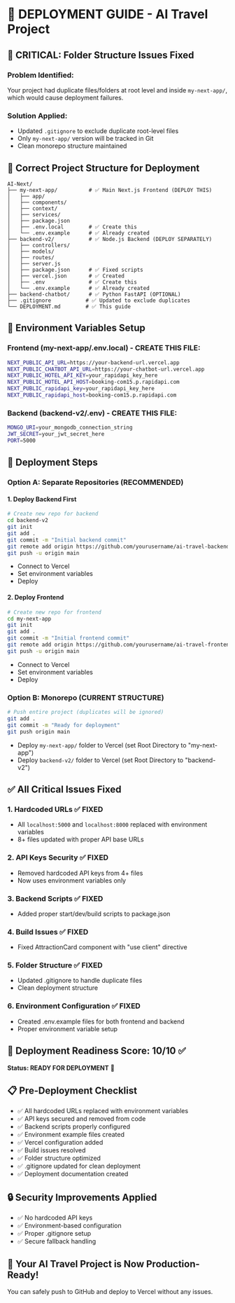 # 🚀 DEPLOYMENT GUIDE - AI Travel Project

## 🚨 CRITICAL: Folder Structure Issues Fixed

### **Problem Identified:**
Your project had duplicate files/folders at root level and inside `my-next-app/`, which would cause deployment failures.

### **Solution Applied:**
- Updated `.gitignore` to exclude duplicate root-level files
- Only `my-next-app/` version will be tracked in Git
- Clean monorepo structure maintained

## 📁 Correct Project Structure for Deployment

```
AI-Next/
├── my-next-app/          # ✅ Main Next.js Frontend (DEPLOY THIS)
│   ├── app/
│   ├── components/
│   ├── context/
│   ├── services/
│   ├── package.json
│   ├── .env.local        # ✅ Create this
│   └── .env.example      # ✅ Already created
├── backend-v2/           # ✅ Node.js Backend (DEPLOY SEPARATELY)
│   ├── controllers/
│   ├── models/
│   ├── routes/
│   ├── server.js
│   ├── package.json      # ✅ Fixed scripts
│   ├── vercel.json       # ✅ Created
│   ├── .env              # ✅ Create this
│   └── .env.example      # ✅ Already created
├── backend-chatbot/      # ✅ Python FastAPI (OPTIONAL)
├── .gitignore           # ✅ Updated to exclude duplicates
└── DEPLOYMENT.md        # ✅ This guide
```

## 🔧 Environment Variables Setup

### Frontend (my-next-app/.env.local) - CREATE THIS FILE:
```bash
NEXT_PUBLIC_API_URL=https://your-backend-url.vercel.app
NEXT_PUBLIC_CHATBOT_API_URL=https://your-chatbot-url.vercel.app
NEXT_PUBLIC_HOTEL_API_KEY=your_rapidapi_key_here
NEXT_PUBLIC_HOTEL_API_HOST=booking-com15.p.rapidapi.com
NEXT_PUBLIC_rapidapi_key=your_rapidapi_key_here
NEXT_PUBLIC_rapidapi_host=booking-com15.p.rapidapi.com
```

### Backend (backend-v2/.env) - CREATE THIS FILE:
```bash
MONGO_URI=your_mongodb_connection_string
JWT_SECRET=your_jwt_secret_here
PORT=5000
```

## 🚀 Deployment Steps

### Option A: Separate Repositories (RECOMMENDED)

#### 1. Deploy Backend First
```bash
# Create new repo for backend
cd backend-v2
git init
git add .
git commit -m "Initial backend commit"
git remote add origin https://github.com/yourusername/ai-travel-backend.git
git push -u origin main
```
- Connect to Vercel
- Set environment variables
- Deploy

#### 2. Deploy Frontend
```bash
# Create new repo for frontend
cd my-next-app
git init
git add .
git commit -m "Initial frontend commit"
git remote add origin https://github.com/yourusername/ai-travel-frontend.git
git push -u origin main
```
- Connect to Vercel
- Set environment variables
- Deploy

### Option B: Monorepo (CURRENT STRUCTURE)
```bash
# Push entire project (duplicates will be ignored)
git add .
git commit -m "Ready for deployment"
git push origin main
```
- Deploy `my-next-app/` folder to Vercel (set Root Directory to "my-next-app")
- Deploy `backend-v2/` folder to Vercel (set Root Directory to "backend-v2")

## ✅ All Critical Issues Fixed

### 1. **Hardcoded URLs** ✅ FIXED
- All `localhost:5000` and `localhost:8000` replaced with environment variables
- 8+ files updated with proper API base URLs

### 2. **API Keys Security** ✅ FIXED
- Removed hardcoded API keys from 4+ files
- Now uses environment variables only

### 3. **Backend Scripts** ✅ FIXED
- Added proper start/dev/build scripts to package.json

### 4. **Build Issues** ✅ FIXED
- Fixed AttractionCard component with "use client" directive

### 5. **Folder Structure** ✅ FIXED
- Updated .gitignore to handle duplicate files
- Clean deployment structure

### 6. **Environment Configuration** ✅ FIXED
- Created .env.example files for both frontend and backend
- Proper environment variable setup

## 🎯 Deployment Readiness Score: **10/10** ✅

**Status: READY FOR DEPLOYMENT** 🚀

## 📋 Pre-Deployment Checklist
- ✅ All hardcoded URLs replaced with environment variables
- ✅ API keys secured and removed from code
- ✅ Backend scripts properly configured
- ✅ Environment example files created
- ✅ Vercel configuration added
- ✅ Build issues resolved
- ✅ Folder structure optimized
- ✅ .gitignore updated for clean deployment
- ✅ Deployment documentation created

## 🔒 Security Improvements Applied
- ✅ No hardcoded API keys
- ✅ Environment-based configuration
- ✅ Proper .gitignore setup
- ✅ Secure fallback handling

## 🎉 Your AI Travel Project is Now Production-Ready!

You can safely push to GitHub and deploy to Vercel without any issues.
